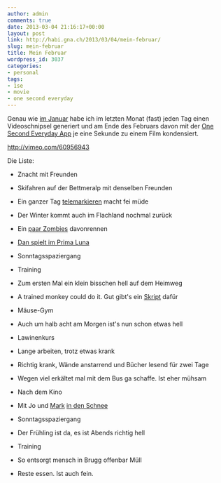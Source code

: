 ```yaml
---
author: admin
comments: true
date: 2013-03-04 21:16:17+00:00
layout: post
link: http://habi.gna.ch/2013/03/04/mein-februar/
slug: mein-februar
title: Mein Februar
wordpress_id: 3037
categories:
- personal
tags:
- 1se
- movie
- one second everyday
---
```


Genau wie [im Januar](http://habi.gna.ch/2013/02/01/mein-januar/) habe ich im letzten Monat (fast) jeden Tag einen Videoschnipsel generiert und am Ende des Februars davon mit der [One Second Everyday App](http://1secondeveryday.com) je eine Sekunde zu einem Film kondensiert.

http://vimeo.com/60956943

Die Liste:




  
  * Znacht mit Freunden


  
  * Skifahren auf der Bettmeralp mit denselben Freunden


  
  * Ein ganzer Tag [telemarkieren](http://runkeeper.com/user/davidhaberthuer/activity/146598723) macht fei müde


  
  * Der Winter kommt auch im Flachland nochmal zurück


  
  * Ein [paar Zombies](https://www.zombiesrungame.com) davonrennen


  
  * [Dan spielt im Prima Luna](http://www.flickr.com/photos/habi/sets/72157632728422800/)


  
  * Sonntagsspaziergang


  
  * Training


  
  * Zum ersten Mal ein klein bisschen hell auf dem Heimweg


  
  * A trained monkey could do it. Gut gibt's ein [Skript](https://github.com/habi/TOMCAT/blob/master/RotationCenterIterator.py) dafür


  
  * Mäuse-Gym


  
  * Auch um halb acht am Morgen ist's nun schon etwas hell


  
  * Lawinenkurs


  
  * Lange arbeiten, trotz etwas krank


  
  * Richtig krank, Wände anstarrend und Bücher lesend für zwei Tage


  
  * Wegen viel erkältet mal mit dem Bus ga schaffe. Ist eher mühsam


  
  * Nach dem Kino


  
  * Mit Jo und [Mark](http://permanenttourist.ch/blog/) [in den Schnee](http://www.flickr.com/photos/habi/sets/72157632847594794/)


  
  * Sonntagsspaziergang


  
  * Der Frühling ist da, es ist Abends richtig hell


  
  * Training


  
  * So entsorgt mensch in Brugg offenbar Müll


  
  * Reste essen. Ist auch fein.


